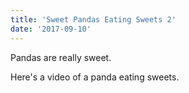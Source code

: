 ```yaml
---
title: 'Sweet Pandas Eating Sweets 2'
date: '2017-09-10'
---
```


Pandas are really sweet.

Here's a video of a panda eating sweets.
